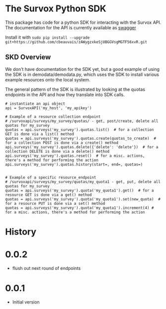 # The Survox Python SDK

This package has code for a python SDK for interacting with the Survox API.  The documentation for the API is
currently available as [swagger](https://swagger-ui-dev.survoxinc.com/)

Install it with `sudo pip install --upgrade git+https://github.com/cbeauvais/zAWygzxkeSjUBGGVsgMGTF56xvR.git`


## SKD Overview

We don't have documentation for the SDK yet, but a good example of using the SDK is in demodata/demodata.py, which
uses the SDK to install various example resources onto the local system.

The general pattern of the SDK is illustrated by looking at the quotas endpoints in the API and how they translate
into SDK calls.

    # instantiate an api object
    api = SurvoxAPI('my_host', 'my_apikey')

    # Example of a resource collection endpoint
    # /survoxapi/surveys/my_survey/quotas/ - get, post/create, delete all quotas for my_survey
    quotas = api.surveys('my_survey').quotas.list()  # for a collection GET is done via a list() method
    quotas = api.surveys('my_survey').quotas.create(quotas_to_create)  # for a collection POST is done via a create() method
    api.surveys('my_survey').quotas.delete({'delete': 'delete'})  # for a collection DELETE is done via a delete() method
    api.surveys('my_survey').quotas.reset()  # for a misc. actions, there's a method for performing the action
    api.surveys('my_survey').quotas.history(start=, end=, quotas=)
    

    # Example of a specific resource_endpoint
    # /survoxapi/surveys/my_survey/quotas/my_quota1 - get, put, delete all quotas for my_survey
    quotas = api.surveys('my_survey').quota('my_quota1').get()  # for a resource GET is done via a get() method
    quotas = api.surveys('my_survey').quota('my_quota1').set(new_quota)  # for a resource PUT is done via a set() method
    quotas = api.surveys('my_survey').quota('my_quota1').increment(4) # for a misc. actions, there's a method for performing the action


# History
0.0.2
===
- flush out next round of endpoints

0.0.1
===
- Initial version
